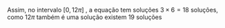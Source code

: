 Assim, no intervalo $[0,12\pi]$ , a equação tem  soluções $3 \times 6 = 18$ soluções, como $12\pi$ também é uma solução existem 19 soluções